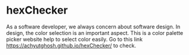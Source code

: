 # hexChecker
As a software developer, we always concern about software design. In design, the color selection is an important aspect. This is a color palette picker website help to select color easily. Go to this link https://achyutghosh.github.io/hexChecker/ to check.
